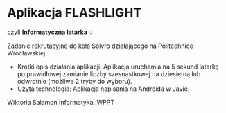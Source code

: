 # Aplikacja FLASHLIGHT
czyli **Informatyczna latarka** :bulb: 

Zadanie rekrutacyjne do koła Solvro działającego na Politechnice Wrocławskiej.

- Krótki opis działania aplikacji: Aplikacja uruchamia na 5 sekund latarkę po prawidłowej zamianie liczby szesnastkowej na dziesiętną lub odwrotnie (możliwe 2 tryby do wyboru). 
- Użyta technologia: Aplikacja napisania na Androida w Javie.

Wiktoria Salamon
Informatyka, WPPT

